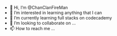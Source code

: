 - 👋 Hi, I’m @ChanClanFireMan
- 👀 I’m interested in learning anything that I can
- 🌱 I’m currently learning full stacks on codecademy
- 💞️ I’m looking to collaborate on ...
- 📫 How to reach me ...

<!---
ChanClanFireMan/ChanClanFireMan is a ✨ special ✨ repository because its `README.md` (this file) appears on your GitHub profile.
You can click the Preview link to take a look at your changes.
--->
